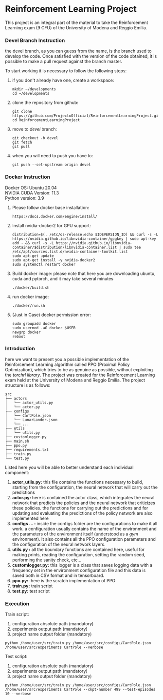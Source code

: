 # Reinforcement Learning Project
This project is an integral part of the material to take the Reinforcement Learning exam (9 CFU) of the University of Modena and Reggio Emilia.

### Devel Branch Instruction
the devel branch, as you can guess from the name, is the branch used to develop the code. Once satisfied with the version of the code obtained, it is possible to make a pull request against the branch master.

To start working it is necessary to follow the following steps:

1. if you don't already have one, create a workspace:
    ```
    mkdir ~/developments
    cd ~/developments
    ```
2. clone the repository from github:
    ```
    git clone https://github.com/ProjectoOfficial/ReinforcementLearningProject.git
    cd ReinforcementLearningProject
    ```
3. move to _devel_ branch:
    ```
    git checkout -b devel
    git fetch
    git pull
    ```
4. when you will need to push you have to:
    ```
    git push --set-upstream origin devel
    ```

### Docker Instruction
Docker OS: Ubuntu 20.04 \
NVIDIA CUDA Version: 11.3 \
Python version: 3.9

1. Please follow docker base installation:
    ```
    https://docs.docker.com/engine/install/
    ```

2. Install nvidia-docker2 for GPU support:
    ```
    distribution=$(. /etc/os-release;echo $ID$VERSION_ID) && curl -s -L https://nvidia.github.io/libnvidia-container/gpgkey | sudo apt-key add - && curl -s -L https://nvidia.github.io/libnvidia-container/$distribution/libnvidia-container.list | sudo tee /etc/apt/sources.list.d/nvidia-container-toolkit.list
    sudo apt-get update
    sudo apt-get install -y nvidia-docker2
    sudo systemctl restart docker
    ```

3. Build docker image:
    please note that here you are downloading ubuntu, cuda and pytorch, and it may take several minutes
    ```
    ./docker/build.sh
    ```

4. run docker image:
    ```
    ./docker/run.sh
    ```
5. (Just in Case) docker permission error:
    ```
    sudo groupadd docker
    sudo usermod -aG docker $USER
    newgrp docker
    reboot
    ```

### Introduction
here we want to present you a possible implementation of the Reinforcement Learning algorithm called PPO (Proximal Policy Optimization), which tries to be as genuine as possible, without exploiting the _torchrl library_. The project was created for the Reinforcement Learning exam held at the University of Modena and Reggio Emilia. The project structure is as follows:
```
src
├── actors
│   └── actor_utils.py
│   └── actor.py
├── configs
│   └── CartPole.json
│   └── LunarLander.json
│   └── ...
├── utils
│   └── utils.py
├── customlogger.py
├── main.sh
├── ppo.py
├── requirements.txt
├── train.py
└── test.py
```

Listed here you will be able to better understand each individual component:

1. **actor_utils.py:** this file contains the functions necessary to build, starting from the configuration, the neural network that will carry out the predictions
2. **actor.py:** here is contained the actor class, which integrates the neural network that predicts the policies and the neural network that criticizes these policies. the functions for carrying out the predictions and for updating and evaluating the predictions of the policy network are also implemented here
3. **configs ... :** inside the configs folder are the configurations to make it all work. a configuration usually contains the name of the environment and the parameters of the environment itself (understood as a _gym_ environment). It also contains all the PPO configuration parameters and the configuration of the neural network layers.
4. **utils.py :** all the boundary functions are contained here, useful for making prints, reading the configuration, setting the random seed, performing the sanity check, etc...
5. **customlogger.py:** this logger is a class that saves logging data with a frequency set in the environment configuration file and this data is saved both in CSV format and in tensorboard.
6. **ppo.py:**: here is the scratch implementation of PPO
7. **train.py:** train script
8. **test.py:** test script

### Execution
Train script:
1. configuration absolute path (mandatory)
2. experiments output path (mandatory)
3. project name output folder (mandatory)
```
python /home/user/src/train.py /home/user/src/configs/CartPole.json /home/user/src/experiments CartPole --verbose
```

Test script:
1. configuration absolute path (mandatory)
2. experiments output path (mandatory)
3. project name output folder (mandatory)
```
python /home/user/src/train.py /home/user/src/configs/CartPole.json /home/user/src/experiments CartPole --ckpt-number 499 --test-episodes 10 --verbose
```